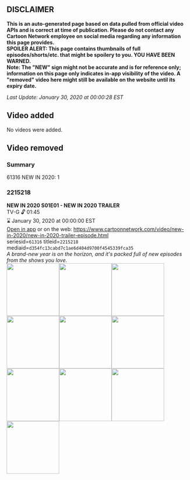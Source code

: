 ## DISCLAIMER
**This is an auto-generated page based on data pulled from official video APIs and is correct at time of publication. Please do not contact any Cartoon Network employee on social media regarding any information this page provides.**  
**SPOILER ALERT: This page contains thumbnails of full episodes/shorts/etc. that might be spoilery to you. YOU HAVE BEEN WARNED.**  
**Note: The "NEW" sign might not be accurate and is for reference only; information on this page only indicates in-app visibility of the video. A "removed" video here might still be available on the website until its expiry date.**  

_Last Update: January 30, 2020 at 00:00:28 EST_
## Video added
No videos were added.  
## Video removed
### Summary
61316 NEW IN 2020: 1  
### 2215218
**NEW IN 2020 S01E01 - NEW IN 2020 TRAILER**  
TV-G 🔓 01:45  
⌛ January 30, 2020 at 00:00:00 EST  
[Open in app](https://tinyurl.com/qoq5to8) or on the web: https://www.cartoonnetwork.com/video/new-in-2020/new-in-2020-trailer-episode.html  
seriesid=`61316` titleid=`2215218` mediaid=`d354fc13cabd7c1ae6d404d9700f4545339fca35`  
_A brand-new year is on the horizon, and it's packed full of new episodes from the shows you love._  
<a href="https://s3.amazonaws.com/cartoonorchestrator/2215218_001_1280x720.jpg"><img src="https://s3.amazonaws.com/cartoonorchestrator/2215218_001_640x360.jpg" height="144px" /></a><a href="https://s3.amazonaws.com/cartoonorchestrator/2215218_002_1280x720.jpg"><img src="https://s3.amazonaws.com/cartoonorchestrator/2215218_002_640x360.jpg" height="144px" /></a><a href="https://s3.amazonaws.com/cartoonorchestrator/2215218_003_1280x720.jpg"><img src="https://s3.amazonaws.com/cartoonorchestrator/2215218_003_640x360.jpg" height="144px" /></a><a href="https://s3.amazonaws.com/cartoonorchestrator/2215218_004_1280x720.jpg"><img src="https://s3.amazonaws.com/cartoonorchestrator/2215218_004_640x360.jpg" height="144px" /></a><a href="https://s3.amazonaws.com/cartoonorchestrator/2215218_005_1280x720.jpg"><img src="https://s3.amazonaws.com/cartoonorchestrator/2215218_005_640x360.jpg" height="144px" /></a><a href="https://s3.amazonaws.com/cartoonorchestrator/2215218_006_1280x720.jpg"><img src="https://s3.amazonaws.com/cartoonorchestrator/2215218_006_640x360.jpg" height="144px" /></a><a href="https://s3.amazonaws.com/cartoonorchestrator/2215218_007_1280x720.jpg"><img src="https://s3.amazonaws.com/cartoonorchestrator/2215218_007_640x360.jpg" height="144px" /></a><a href="https://s3.amazonaws.com/cartoonorchestrator/2215218_008_1280x720.jpg"><img src="https://s3.amazonaws.com/cartoonorchestrator/2215218_008_640x360.jpg" height="144px" /></a><a href="https://s3.amazonaws.com/cartoonorchestrator/2215218_009_1280x720.jpg"><img src="https://s3.amazonaws.com/cartoonorchestrator/2215218_009_640x360.jpg" height="144px" /></a><a href="https://s3.amazonaws.com/cartoonorchestrator/2215218_010_1280x720.jpg"><img src="https://s3.amazonaws.com/cartoonorchestrator/2215218_010_640x360.jpg" height="144px" /></a>

